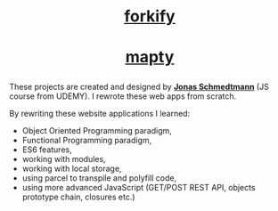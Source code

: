 # <p align="center"> <ins>[forkify](https://forkify-course-kamil.netlify.app)</ins></p>
# <p align="center"> <ins>[mapty](mapty-kamil-course.netlify.app)</ins></p>

These projects are created and designed by <ins><strong>Jonas Schmedtmann</strong></ins> (JS course from UDEMY). I rewrote these web apps from scratch.

By rewriting these website applications I learned:
- Object Oriented Programming paradigm,
- Functional Programming paradigm,
- ES6 features,
- working with modules,
- working with local storage,
- using parcel to transpile and polyfill code,
- using more advanced JavaScript (GET/POST REST API, objects prototype chain, closures etc.) 
